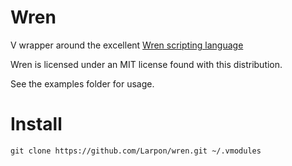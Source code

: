 # Wren

V wrapper around the excellent [Wren scripting language](https://github.com/wren-lang/wren)

Wren is licensed under an MIT license found with this distribution.

See the examples folder for usage.

# Install

`git clone https://github.com/Larpon/wren.git ~/.vmodules`
